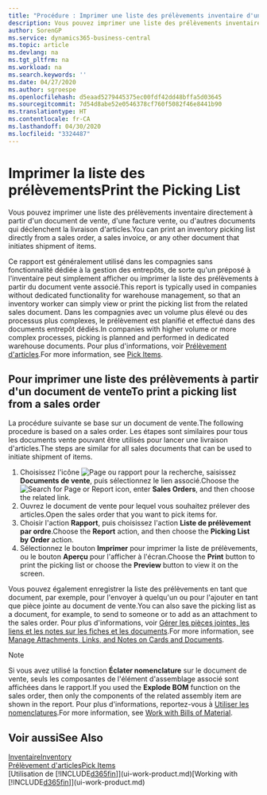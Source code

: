 ```yaml
---
title: "Procédure : Imprimer une liste des prélèvements inventaire d'un document de vente"
description: Vous pouvez imprimer une liste des prélèvements inventaire directement à partir d'un document de vente, des ventes, de la facture et d'autres documents vente sortants.
author: SorenGP
ms.service: dynamics365-business-central
ms.topic: article
ms.devlang: na
ms.tgt_pltfrm: na
ms.workload: na
ms.search.keywords: ''
ms.date: 04/27/2020
ms.author: sgroespe
ms.openlocfilehash: d5eaad5279445375ec00fdf42dd48bffa5d03645
ms.sourcegitcommit: 7d54d8abe52e0546378cf760f5082f46e8441b90
ms.translationtype: HT
ms.contentlocale: fr-CA
ms.lasthandoff: 04/30/2020
ms.locfileid: "3324487"
---
```

# <a name="print-the-picking-list"></a><span data-ttu-id="504a8-103">Imprimer la liste des prélèvements</span><span class="sxs-lookup"><span data-stu-id="504a8-103">Print the Picking List</span></span>
<span data-ttu-id="504a8-104">Vous pouvez imprimer une liste des prélèvements inventaire directement à partir d'un document de vente, d'une facture vente, ou d'autres documents qui déclenchent la livraison d'articles.</span><span class="sxs-lookup"><span data-stu-id="504a8-104">You can print an inventory picking list directly from a sales order, a sales invoice, or any other document that initiates shipment of items.</span></span>

<span data-ttu-id="504a8-105">Ce rapport est généralement utilisé dans les compagnies sans fonctionnalité dédiée à la gestion des entrepôts, de sorte qu'un préposé à l'inventaire peut simplement afficher ou imprimer la liste des prélèvements à partir du document vente associé.</span><span class="sxs-lookup"><span data-stu-id="504a8-105">This report is typically used in companies without dedicated functionality for warehouse management, so that an inventory worker can simply view or print the picking list from the related sales document.</span></span> <span data-ttu-id="504a8-106">Dans les compagnies avec un volume plus élevé ou des processus plus complexes, le prélèvement est planifié et effectué dans des documents entrepôt dédiés.</span><span class="sxs-lookup"><span data-stu-id="504a8-106">In companies with higher volume or more complex processes, picking is planned and performed in dedicated warehouse documents.</span></span> <span data-ttu-id="504a8-107">Pour plus d'informations, voir [Prélèvement d'articles](warehouse-pick-items.md).</span><span class="sxs-lookup"><span data-stu-id="504a8-107">For more information, see [Pick Items](warehouse-pick-items.md).</span></span>

## <a name="to-print-a-picking-list-from-a-sales-order"></a><span data-ttu-id="504a8-108">Pour imprimer une liste des prélèvements à partir d'un document de vente</span><span class="sxs-lookup"><span data-stu-id="504a8-108">To print a picking list from a sales order</span></span>  
<span data-ttu-id="504a8-109">La procédure suivante se base sur un document de vente.</span><span class="sxs-lookup"><span data-stu-id="504a8-109">The following procedure is based on a sales order.</span></span> <span data-ttu-id="504a8-110">Les étapes sont similaires pour tous les documents vente pouvant être utilisés pour lancer une livraison d'articles.</span><span class="sxs-lookup"><span data-stu-id="504a8-110">The steps are similar for all sales documents that can be used to initiate shipment of items.</span></span>

1. <span data-ttu-id="504a8-111">Choisissez l'icône ![Page ou rapport pour la recherche](media/ui-search/search_small.png "Icône Page ou rapport pour la recherche"), saisissez **Documents de vente**, puis sélectionnez le lien associé.</span><span class="sxs-lookup"><span data-stu-id="504a8-111">Choose the ![Search for Page or Report](media/ui-search/search_small.png "Search for Page or Report icon") icon, enter **Sales Orders**, and then choose the related link.</span></span>  
2. <span data-ttu-id="504a8-112">Ouvrez le document de vente pour lequel vous souhaitez prélever des articles.</span><span class="sxs-lookup"><span data-stu-id="504a8-112">Open the sales order that you want to pick items for.</span></span>  
3. <span data-ttu-id="504a8-113">Choisir l'action **Rapport**, puis choisissez l'action **Liste de prélèvement par ordre**.</span><span class="sxs-lookup"><span data-stu-id="504a8-113">Choose the **Report** action, and then choose the **Picking List by Order** action.</span></span>  
4. <span data-ttu-id="504a8-114">Sélectionnez le bouton **Imprimer** pour imprimer la liste de prélèvements, ou le bouton **Aperçu** pour l'afficher à l'écran.</span><span class="sxs-lookup"><span data-stu-id="504a8-114">Choose the **Print** button to print the picking list or choose the **Preview** button to view it on the screen.</span></span>

<span data-ttu-id="504a8-115">Vous pouvez également enregistrer la liste des prélèvements en tant que document, par exemple, pour l'envoyer à quelqu'un ou pour l'ajouter en tant que pièce jointe au document de vente.</span><span class="sxs-lookup"><span data-stu-id="504a8-115">You can also save the picking list as a document, for example, to send to someone or to add as an attachment to the sales order.</span></span> <span data-ttu-id="504a8-116">Pour plus d'informations, voir [Gérer les pièces jointes, les liens et les notes sur les fiches et les documents](ui-how-add-link-to-record.md).</span><span class="sxs-lookup"><span data-stu-id="504a8-116">For more information, see [Manage Attachments, Links, and Notes on Cards and Documents](ui-how-add-link-to-record.md).</span></span>

> [!NOTE]
> <span data-ttu-id="504a8-117">Si vous avez utilisé la fonction **Éclater nomenclature** sur le document de vente, seuls les composantes de l'élément d'assemblage associé sont affichées dans le rapport.</span><span class="sxs-lookup"><span data-stu-id="504a8-117">If you used the **Explode BOM** function on the sales order, then only the components of the related assembly item are shown in the report.</span></span> <span data-ttu-id="504a8-118">Pour plus d'informations, reportez-vous à [Utiliser les nomenclatures](inventory-how-work-BOMs.md).</span><span class="sxs-lookup"><span data-stu-id="504a8-118">For more information, see [Work with Bills of Material](inventory-how-work-BOMs.md).</span></span>

## <a name="see-also"></a><span data-ttu-id="504a8-119">Voir aussi</span><span class="sxs-lookup"><span data-stu-id="504a8-119">See Also</span></span>  
[<span data-ttu-id="504a8-120">Inventaire</span><span class="sxs-lookup"><span data-stu-id="504a8-120">Inventory</span></span>](inventory-manage-inventory.md)  
[<span data-ttu-id="504a8-121">Prélèvement d'articles</span><span class="sxs-lookup"><span data-stu-id="504a8-121">Pick Items</span></span>](warehouse-pick-items.md)  
<span data-ttu-id="504a8-122">[Utilisation de [!INCLUDE[d365fin](includes/d365fin_md.md)]](ui-work-product.md)</span><span class="sxs-lookup"><span data-stu-id="504a8-122">[Working with [!INCLUDE[d365fin](includes/d365fin_md.md)]](ui-work-product.md)</span></span>   
